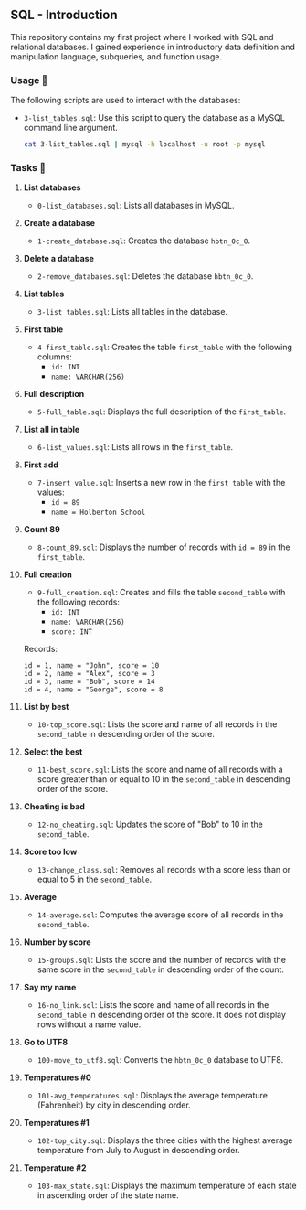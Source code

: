 ## SQL - Introduction

This repository contains my first project where I worked with SQL and relational databases. I gained experience in introductory data definition and manipulation language, subqueries, and function usage.

### Usage 🐬

The following scripts are used to interact with the databases:

- `3-list_tables.sql`: Use this script to query the database as a MySQL command line argument.
  ```bash
  cat 3-list_tables.sql | mysql -h localhost -u root -p mysql
  ```

### Tasks 📃

1. **List databases**

   - `0-list_databases.sql`: Lists all databases in MySQL.

2. **Create a database**

   - `1-create_database.sql`: Creates the database `hbtn_0c_0`.

3. **Delete a database**

   - `2-remove_databases.sql`: Deletes the database `hbtn_0c_0`.

4. **List tables**

   - `3-list_tables.sql`: Lists all tables in the database.

5. **First table**

   - `4-first_table.sql`: Creates the table `first_table` with the following columns:
     - `id: INT`
     - `name: VARCHAR(256)`

6. **Full description**

   - `5-full_table.sql`: Displays the full description of the `first_table`.

7. **List all in table**

   - `6-list_values.sql`: Lists all rows in the `first_table`.

8. **First add**

   - `7-insert_value.sql`: Inserts a new row in the `first_table` with the values:
     - `id = 89`
     - `name = Holberton School`

9. **Count 89**

   - `8-count_89.sql`: Displays the number of records with `id = 89` in the `first_table`.

10. **Full creation**

    - `9-full_creation.sql`: Creates and fills the table `second_table` with the following records:
      - `id: INT`
      - `name: VARCHAR(256)`
      - `score: INT`

    Records:
    ```
    id = 1, name = "John", score = 10
    id = 2, name = "Alex", score = 3
    id = 3, name = "Bob", score = 14
    id = 4, name = "George", score = 8
    ```

11. **List by best**

    - `10-top_score.sql`: Lists the score and name of all records in the `second_table` in descending order of the score.

12. **Select the best**

    - `11-best_score.sql`: Lists the score and name of all records with a score greater than or equal to 10 in the `second_table` in descending order of the score.

13. **Cheating is bad**

    - `12-no_cheating.sql`: Updates the score of "Bob" to 10 in the `second_table`.

14. **Score too low**

    - `13-change_class.sql`: Removes all records with a score less than or equal to 5 in the `second_table`.

15. **Average**

    - `14-average.sql`: Computes the average score of all records in the `second_table`.

16. **Number by score**

    - `15-groups.sql`: Lists the score and the number of records with the same score in the `second_table` in descending order of the count.

17. **Say my name**

    - `16-no_link.sql`: Lists the score and name of all records in the `second_table` in descending order of the score. It does not display rows without a name value.

18. **Go to UTF8**

    - `100-move_to_utf8.sql`: Converts the `hbtn_0c_0` database to UTF8.

19. **Temperatures #0**

    - `101-avg_temperatures.sql`: Displays the average temperature (Fahrenheit) by city in descending order.

20. **Temperatures #1**

    - `102-top_city.sql`: Displays the three cities with the highest average temperature from July to August in descending order.

21. **Temperature #2**

    - `103-max_state.sql`: Displays the maximum temperature of each state in ascending order of the state name.
